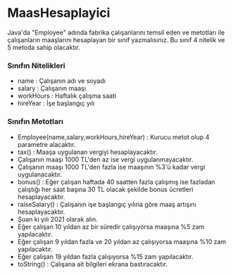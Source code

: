 # MaasHesaplayici
Java'da "Employee" adında fabrika çalışanlarını temsil eden ve metotları ile çalışanların maaşlarını hesaplayan bir sınıf yazmalısınız. Bu sınıf 4 nitelik ve 5 metoda sahip olacaktır.  
### Sınıfın Nitelikleri  
* name : Çalışanın adı ve soyadı 
* salary : Çalışanın maaşı 
* workHours : Haftalık çalışma saati 
* hireYear : İşe başlangıç yılı 
### Sınıfın Metotları  
* Employee(name,salary,workHours,hireYear) : Kurucu metot olup 4 parametre alacaktır. 
* tax() : Maaşa uygulanan vergiyi hesaplayacaktır. 
* Çalışanın maaşı 1000 TL'den az ise vergi uygulanmayacaktır. 
* Çalışanın maaşı 1000 TL'den fazla ise maaşının %3'ü kadar vergi uygulanacaktır. 
* bonus() : Eğer çalışan haftada 40 saatten fazla çalışmış ise fazladan çalıştığı her saat başına 30 TL olacak şekilde bonus ücretleri hesaplayacaktır. 
* raiseSalary() : Çalışanın işe başlangıç yılına göre maaş artışını hesaplayacaktır. 
* Şuan ki yılı 2021 olarak alın. 
* Eğer çalışan 10 yıldan az bir süredir çalışıyorsa maaşına %5 zam yapılacaktır. 
* Eğer çalışan 9 yıldan fazla ve 20 yıldan az çalışıyorsa maaşına %10 zam yapılacaktır.
* Eğer çalışan 19 yıldan fazla çalışıyorsa %15 zam yapılacaktır. 
* toString() : Çalışana ait bilgileri ekrana bastıracaktır.

